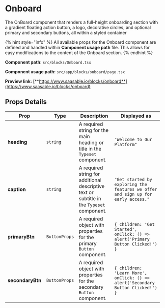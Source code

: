 # Onboard

The OnBoard component that renders a full-height onboarding section with a gradient floating action button, a logo, decorative circles, and optional primary and secondary buttons, all within a styled container

{% hint style="info" %}
All available props for the Onboard component are defined and handled within **Component usage path** file. This allows for easy modifications to the content of the Onboard section.
{% endhint %}

**Component path**: `src/blocks/Onboard.tsx`

**Component usage path:**  `src/app/blocks/onboard/page.tsx`

**Preview link:** [**https://www.saasable.io/blocks/onboard**](https://www.saasable.io/blocks/onboard)

## Props Details

| Prop             | Type          | Description                                                                               | Displayed as                                                                     |
| ---------------- | ------------- | ----------------------------------------------------------------------------------------- | -------------------------------------------------------------------------------- |
| **heading**      | `string`      | A required string for the main heading or title in the `Typeset` component.               | `"Welcome to Our Platform"`                                                      |
| **caption**      | `string`      | A required string for additional descriptive text or subtitle in the `Typeset` component. | `"Get started by exploring the features we offer and sign up for early access."` |
| **primaryBtn**   | `ButtonProps` | A required object with properties for the primary `Button` component.                     | `{ children: 'Get Started', onClick: () => alert('Primary Button Clicked!') }`   |
| **secondaryBtn** | `ButtonProps` | A required object with properties for the secondary `Button` component.                   | `{ children: 'Learn More', onClick: () => alert('Secondary Button Clicked!') }`  |
